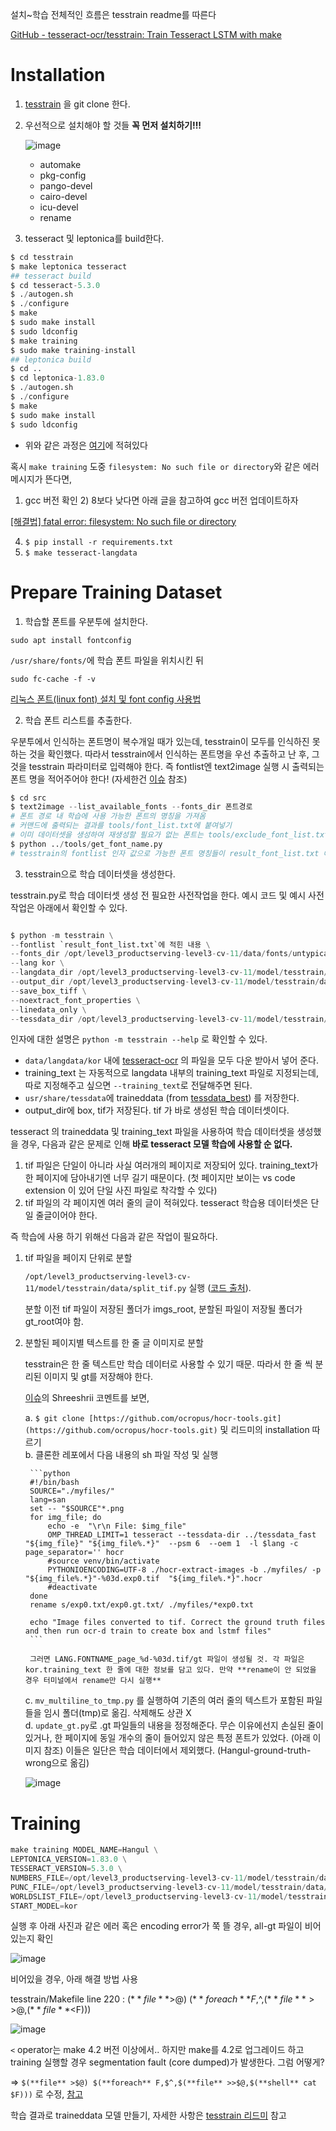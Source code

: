 설치~학습 전체적인 흐름은 tesstrain readme를 따른다

[GitHub - tesseract-ocr/tesstrain: Train Tesseract LSTM with make](https://github.com/tesseract-ocr/tesstrain)

# Installation

1. [tesstrain](https://github.com/tesseract-ocr/tesstrain) 을 git clone 한다.
2. 우선적으로 설치해야 할 것들 **꼭 먼저 설치하기!!!**
    
    ![image](https://user-images.githubusercontent.com/48004826/231050848-2b86b450-c4ee-4093-9f85-8ff18985527d.png)
    - automake
    - pkg-config
    - pango-devel
    - cairo-devel
    - icu-devel
    - rename
3. tesseract 및 leptonica를 build한다.

```python
$ cd tesstrain
$ make leptonica tesseract
## tesseract build
$ cd tesseract-5.3.0
$ ./autogen.sh
$ ./configure
$ make
$ sudo make install
$ sudo ldconfig
$ make training
$ sudo make training-install
## leptonica build
$ cd ..
$ cd leptonica-1.83.0
$ ./autogen.sh
$ ./configure
$ make
$ sudo make install
$ sudo ldconfig
```

- 위와 같은 과정은 [여기](https://github.com/tesseract-ocr/tesseract/blob/main/INSTALL.GIT.md)에 적혀있다

혹시 `make training` 도중 `filesystem: No such file or directory`와 같은 에러 메시지가 뜬다면,

1) gcc 버전 확인 2) 8보다 낮다면 아래 글을 참고하여 gcc 버전 업데이트하자

[[해결법] fatal error: filesystem: No such file or directory](https://jtrimind.github.io/troubleshooting/filesystem/)

4. `$ pip install -r requirements.txt`
5. `$ make tesseract-langdata`

# Prepare Training Dataset

1. 학습할 폰트를 우분투에 설치한다.

`sudo apt install fontconfig`

`/usr/share/fonts/`에 학습 폰트 파일을 위치시킨 뒤

`sudo fc-cache -f -v`

[리눅스 폰트(linux font) 설치 및 font config 사용법](https://www.lesstif.com/lpt/linux-font-font-config-93127497.html)

2. 학습 폰트 리스트를 추출한다.

우분투에서 인식하는 폰트명이 복수개일 때가 있는데, tesstrain이 모두를 인식하진 못하는 것을 확인했다. 따라서 tesstrain에서 인식하는 폰트명을 우선 추출하고 난 후, 그것을 tesstrain 파라미터로 입력해야 한다. 즉 fontlist엔 text2image 실행 시 출력되는 폰트 명을 적어주어야 한다! (자세한건 [이슈](https://github.com/tesseract-ocr/tesseract/issues/217) 참조)

```python
$ cd src
$ text2image --list_available_fonts --fonts_dir 폰트경로 
# 폰트 경로 내 학습에 사용 가능한 폰트의 명칭을 가져옴
# 커맨드에 출력되는 결과를 tools/font_list.txt에 붙여넣기
# 이미 데이터셋을 생성하여 재생성할 필요가 없는 폰트는 tools/exclude_font_list.txt에 적어주기
$ python ../tools/get_font_name.py
# tesstrain의 fontlist 인자 값으로 가능한 폰트 명칭들이 result_font_list.txt 에 저장됨
```

3. tesstrain으로 학습 데이터셋을 생성한다.

tesstrain.py로 학습 데이터셋 생성 전 필요한 사전작업을 한다. 예시 코드 및 예시 사전 작업은 아래에서 확인할 수 있다.

```python

$ python -m tesstrain \
--fontlist `result_font_list.txt`에 적힌 내용 \
--fonts_dir /opt/level3_productserving-level3-cv-11/data/fonts/untypical \
--lang kor \
--langdata_dir /opt/level3_productserving-level3-cv-11/model/tesstrain/data/langdata \
--output_dir /opt/level3_productserving-level3-cv-11/model/tesstrain/data/Hangul-ground-truth \
--save_box_tiff \
--noextract_font_properties \
--linedata_only \
--tessdata_dir /opt/level3_productserving-level3-cv-11/model/tesstrain/usr/share/tessdata
```

인자에 대한 설명은 `python -m tesstrain --help` 로 확인할 수 있다.

- `data/langdata/kor` 내에 [tesseract-ocr](https://github.com/tesseract-ocr/langdata/tree/main/kor) 의 파일을 모두 다운 받아서 넣어 준다.
- training_text 는 자동적으로 langdata 내부의 training_text 파일로 지정되는데, 따로 지정해주고 싶으면 `--training_text`로 전달해주면 된다.
- `usr/share/tessdata`에 traineddata (from [tessdata_best](https://github.com/tesseract-ocr/tessdata_best)) 를 저장한다.
- output_dir에 box, tif가 저장된다. tif 가 바로 생성된 학습 데이터셋이다.

tesseract 의 traineddata 및 training_text 파일을 사용하여 학습 데이터셋을 생성했을 경우, 다음과 같은 문제로 인해 **바로 tesseract 모델 학습에 사용할 순 없다.**

1. tif 파일은 단일이 아니라 사실 여러개의 페이지로 저장되어 있다. training_text가 한 페이지에 담아내기엔 너무 길기 때문이다. (첫 페이지만 보이는 vs code extension 이 있어 단일 사진 파일로 착각할 수 있다)
2. tif 파일의 각 페이지엔 여러 줄의 글이 적혀있다. tesseract 학습용 데이터셋은 단일 줄글이어야 한다.

즉 학습에 사용 하기 위해선 다음과 같은 작업이 필요하다.

1. tif 파일을 페이지 단위로 분할
    
    `/opt/level3_productserving-level3-cv-11/model/tesstrain/data/split_tif.py` 실행 ([코드 출처](https://stackoverflow.com/questions/21340740/split-tif-file-using-pil)).
    
    분할 이전 tif 파일이 저장된 폴더가 imgs_root, 분할된 파일이 저장될 폴더가 gt_root여야 함.
    
2. 분할된 페이지별 텍스트를 한 줄 글 이미지로 분할
    
    tesstrain은 한 줄 텍스트만 학습 데이터로 사용할 수 있기 때문. 따라서 한 줄 씩 분리된 이미지 및 gt를 저장해야 한다. 
    
    [이슈](https://github.com/tesseract-ocr/tesstrain/issues/7)의 Shreeshrii 코멘트를 보면,
    
    a. `$ git clone [https://github.com/ocropus/hocr-tools.git](https://github.com/ocropus/hocr-tools.git)` 및 리드미의 installation 따르기  
    b. 클론한 레포에서 다음 내용의 sh 파일 작성 및 실행
        
        ```python
        #!/bin/bash
        SOURCE="./myfiles/"
        lang=san
        set -- "$SOURCE"*.png
        for img_file; do
            echo -e  "\r\n File: $img_file"
            OMP_THREAD_LIMIT=1 tesseract --tessdata-dir ../tessdata_fast   "${img_file}" "${img_file%.*}"  --psm 6  --oem 1  -l $lang -c page_separator='' hocr
            #source venv/bin/activate
            PYTHONIOENCODING=UTF-8 ./hocr-extract-images -b ./myfiles/ -p "${img_file%.*}"-%03d.exp0.tif  "${img_file%.*}".hocr 
            #deactivate
        done
        rename s/exp0.txt/exp0.gt.txt/ ./myfiles/*exp0.txt
        
        echo "Image files converted to tif. Correct the ground truth files and then run ocr-d train to create box and lstmf files"
        ```
        
        그러면 LANG.FONTNAME_page_%d-%03d.tif/gt 파일이 생성될 것. 각 파일은 kor.training_text 한 줄에 대한 정보를 담고 있다. 만약 **rename이 안 되었을 경우 터미널에서 rename만 다시 실행**  
        
    c. `mv_multiline_to_tmp.py` 를 실행하여 기존의 여러 줄의 텍스트가 포함된 파일들을 임시 폴더(tmp)로 옮김. 삭제해도 상관 X  
    d. `update_gt.py`로 .gt 파일들의 내용을 정정해준다. 무슨 이유에선지 손실된 줄이 있거나, 한 페이지에 동일 개수의 줄이 들어있지 않은 특정 폰트가 있었다. (아래 이미지 참조) 이들은 일단은 학습 데이터에서 제외했다. (Hangul-ground-truth-wrong으로 옮김)  

    ![image](https://user-images.githubusercontent.com/48004826/231051474-f6151284-ddb4-4002-95d0-fc3e67056ccd.png)
        

# Training

```python
make training MODEL_NAME=Hangul \
LEPTONICA_VERSION=1.83.0 \
TESSERACT_VERSION=5.3.0 \
NUMBERS_FILE=/opt/level3_productserving-level3-cv-11/model/tesstrain/data/langdata/kor/kor.numbers \
PUNC_FILE=/opt/level3_productserving-level3-cv-11/model/tesstrain/data/langdata/kor/kor.punc \
WORLDSLIST_FILE=/opt/level3_productserving-level3-cv-11/model/tesstrain/data/langdata/kor/kor.wordlist \
START_MODEL=kor
```

실행 후 아래 사진과 같은 에러 혹은 encoding error가 쭉 뜰 경우, all-gt 파일이 비어있는지 확인

![image](https://user-images.githubusercontent.com/48004826/231051587-79f3a1de-afb4-4d83-8b36-07e747623a1a.png)

비어있을 경우, 아래 해결 방법 사용

tesstrain/Makefile line 220 : $(**file** >$@) $(**foreach** F,$^,$(**file** >>$@,$(**file** <$F)))

![image](https://user-images.githubusercontent.com/48004826/231051670-2ede6050-085e-4bbe-bd9c-8bb26fc4d8b6.png)

`<` operator는 make 4.2 버전 이상에서.. 하지만 make를 4.2로 업그레이드 하고 training 실행할 경우 segmentation fault (core dumped)가 발생한다. 그럼 어떻게?

 ⇒ `$(**file** >$@) $(**foreach** F,$^,$(**file** >>$@,$(**shell** cat $F)))` 로 수정, [참고](https://stackoverflow.com/questions/40861311/how-can-i-read-a-file-using-makes-file-function)

학습 결과로 traineddata 모델 만들기, 자세한 사항은 [tesstrain 리드미](https://github.com/tesseract-ocr/tesstrain) 참고
